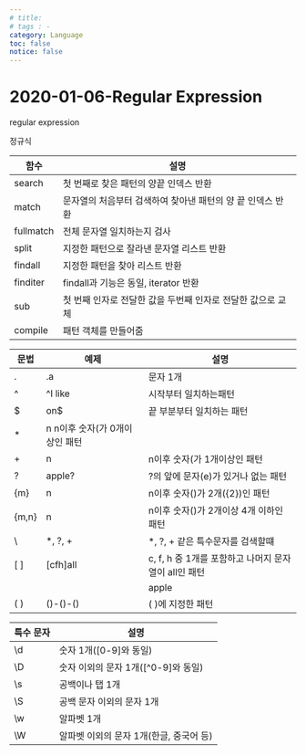 ```yaml
---
# title: 
# tags : -
category: Language
toc: false
notice: false
---
```


# 2020-01-06-Regular Expression

regular expression

정규식

| ﻿함수       | 설명                                 |
| --------- | ---------------------------------- |
| search    | 첫 번째로 찾은 패턴의 양끝 인덱스 반환             |
| match     | 문자열의 처음부터 검색하여 찾아낸 패턴의 양 끝 인덱스 반환  |
| fullmatch | 전체 문자열 일치하는지 검사                    |
| split     | 지정한 패턴으로 잘라낸 문자열 리스트 반환            |
| findall   | 지정한 패턴을 찾아 리스트 반환                  |
| finditer  | findall과 기능은 동일, iterator 반환       |
| sub       | 첫 번째 인자로 전달한 값을 두번째 인자로 전달한 값으로 교체 |
| compile   | 패턴 객체를 만들어줌                        |

| ﻿문법   | 예제                  | 설명                                  |
| ----- | ------------------- | ----------------------------------- |
| .     | .a                  | 문자 1개                               |
| ^     | ^I like             | 시작부터 일치하는패턴                         |
| $     | on$                 | 끝 부분부터 일치하는 패턴                      |
| *     | n n이후 숫자(가 0개이상인 패턴 |                                     |
| +     | n                   | n이후 숫자(가 1개이상인 패턴                   |
| ?     | apple?              | ?의 앞에 문자(e)가 있거나 없는 패턴              |
| {m}   | n                   | n이후 숫자()가 2개({2})인 패턴               |
| {m,n} | n                   | n이후 숫자()가 2개이상 4개 이하인 패턴            |
| \     | \*, \?, \+          | *, ?, + 같은 특수문자를 검색할떄               |
| [ ]   | [cfh]all            | c, f, h 중 1개를 포함하고 나머지 문자열이 all인 패턴 |
| |     | apple | application | apple이나 application 중 하나만 있는 패턴(OR) |
| ( )   | ()-()-()            | ( )에 지정한 패턴                         |

| ﻿특수 문자 | 설명                       |
| ------ | ------------------------ |
| \d     | 숫자 1개([0-9]와 동일)         |
| \D     | 숫자 이외의 문자 1개([^0-9]와 동일) |
| \s     | 공백이나 탭 1개                |
| \S     | 공백 문자 이외의 문자 1개          |
| \w     | 알파벳 1개                   |
| \W     | 알파벳 이외의 문자 1개(한글, 중국어 등) |
